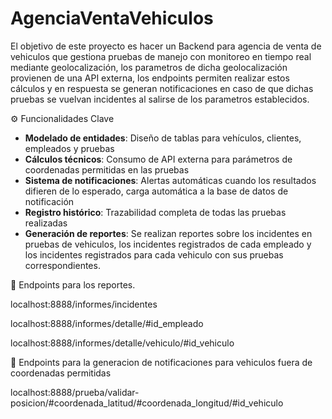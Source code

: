 # AgenciaVentaVehiculos
El objetivo de este proyecto es hacer un Backend para agencia de venta de vehiculos que gestiona pruebas de manejo con monitoreo en tiempo real mediante geolocalización, los parametros de dicha geolocalización provienen de una API externa, los endpoints permiten realizar estos cálculos y en respuesta se generan notificaciones en caso de que dichas pruebas se vuelvan incidentes al salirse de los parametros establecidos.


⚙️ Funcionalidades Clave
- **Modelado de entidades**: Diseño de tablas para vehículos, clientes, empleados y pruebas
- **Cálculos técnicos**: Consumo de API externa para parámetros de coordenadas permitidas en las pruebas
- **Sistema de notificaciones**: Alertas automáticas cuando los resultados difieren de lo esperado, carga automática a la base de datos de notificación
- **Registro histórico**: Trazabilidad completa de todas las pruebas realizadas
- **Generación de reportes**: Se realizan reportes sobre los incidentes en pruebas de vehiculos, los incidentes registrados de cada empleado y los incidentes registrados para cada vehiculo con sus pruebas correspondientes.


📡 Endpoints para los reportes.

localhost:8888/informes/incidentes

localhost:8888/informes/detalle/#id_empleado

localhost:8888/informes/detalle/vehiculo/#id_vehiculo

🧪 Endpoints para la generacion de notificaciones para vehiculos fuera de coordenadas permitidas


localhost:8888/prueba/validar-posicion/#coordenada_latitud/#coordenada_longitud/#id_vehiculo

